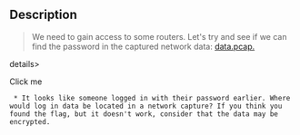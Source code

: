 ## Description

> We need to gain access to some routers. Let's try and see if we can find the password in the captured network data: [data.pcap.](https://github.com/AhmedMoFawzy/Forensics-Challenges/blob/main/PicoCTF%202017/Digital%20Camouflage/data.pcap)


details>
  <summary>Click me</summary>
  
  
     * It looks like someone logged in with their password earlier. Where would log in data be located in a network capture? If you think you found the flag, but it doesn't work, consider that the data may be encrypted.

  
</details>
